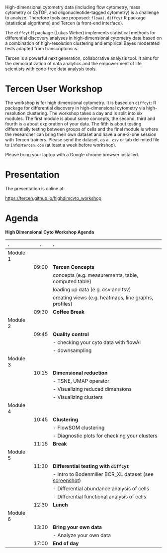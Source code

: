 High-dimensional cytometry data (including flow cytometry, mass cytometry or CyTOF, and oligonucleotide-tagged cytometry) is a challenge to analyze. Therefore tools are proposed: `flowai`, `diffcyt` R package (statistical algorithms) and Tercen (a front-end interface).

The `diffcyt` R package (Lukas Weber) implements statistical methods for differential discovery analyses in high-dimensional cytometry data based on a combination of high-resolution clustering and empirical Bayes moderated tests adapted from transcriptomics.

Tercen is a powerful next generation, collaborative analysis tool.  It aims for the democratization of data analytics and the empowerment of life scientists with code-free data analysis tools.

# Tercen User Workshop

The workshop is for high dimensional cytometry. It is based on `diffcyt`: R package for differential discovery in high-dimensional cytometry via high-resolution clustering. The workshop takes a day and is split into six modules. The first module is about some concepts, the second, third and fourth is a about exploration of your data. The fifth is about testing differentially testing between groups of cells and the final module is where the researcher can bring their own dataset and have a one-2-one session with Tercen trainers. Please send the dataset, as a `.csv` or tab delimited file to `info@tercen.com` (at least a week before workshop).

Please bring your laptop with a Google chrome browser installed.

# Presentation

The presentation is online at:

https://tercen.github.io/highdimcyto_workshop

# Agenda

__High Dimensional Cyto Workshop Agenda__

|     .     |     .    |  .
| :---      | :---:    | :---
| Module 1  |          |
|           | 09:00    | __Tercen Concepts__
|           |          | concepts (e.g. measurements, table, computed table)
|           |          | loading up data (e.g. csv and tsv)
|           |          | creating views (e.g. heatmaps, line graphs, profiles)
|           | 09:30    | __Coffee Break__
| Module 2  |          | 
|           | 09:45    | __Quality control__
|           |          | - checking your cyto data with flowAI
|           |          | - downsampling
| Module 3  |          | 
|           | 10:15    | __Dimensional reduction__
|           |          | - TSNE, UMAP operator
|           |          | - Visualizing reduced dimensions
|           |          | - Visualizing clusters
| Module 4  |          | 
|           | 10:45    | __Clustering__
|           |          | - FlowSOM clustering
|           |          | - Diagnostic plots for checking your clusters
|           | 11:15    | __Break__
| Module 5  |          | 
|           | 11:30    | __Differential testing with `diffcyt`__
|           |          | - Intro to Bodenmiller BCR_XL dataset (see [screenshot](https://github.com/tercen/highdimcyto_workshop/blob/master/images/bodenmiller.png))
|           |          | - Differential abundance analysis of cells
|           |          | - Differential functional analysis of cells
|           | 12:30    | __Lunch__
| Module 6  |          | 
|           | 13:30    | __Bring your own data__
|           |          | - Analyze your own data
|           | 17:00    | __End of day__